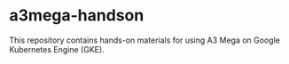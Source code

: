 # a3mega-handson
This repository contains hands-on materials for using A3 Mega on Google Kubernetes Engine (GKE).